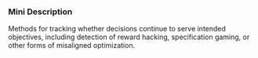 ### Mini Description

Methods for tracking whether decisions continue to serve intended objectives, including detection of reward hacking, specification gaming, or other forms of misaligned optimization.

